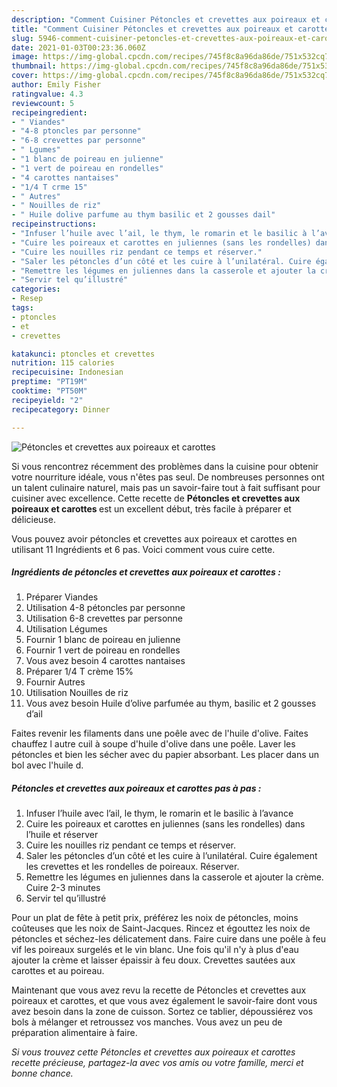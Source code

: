 ```yaml
---
description: "Comment Cuisiner Pétoncles et crevettes aux poireaux et carottes"
title: "Comment Cuisiner Pétoncles et crevettes aux poireaux et carottes"
slug: 5946-comment-cuisiner-petoncles-et-crevettes-aux-poireaux-et-carottes
date: 2021-01-03T00:23:36.060Z
image: https://img-global.cpcdn.com/recipes/745f8c8a96da86de/751x532cq70/petoncles-et-crevettes-aux-poireaux-et-carottes-photo-principale-de-la-recette.jpg
thumbnail: https://img-global.cpcdn.com/recipes/745f8c8a96da86de/751x532cq70/petoncles-et-crevettes-aux-poireaux-et-carottes-photo-principale-de-la-recette.jpg
cover: https://img-global.cpcdn.com/recipes/745f8c8a96da86de/751x532cq70/petoncles-et-crevettes-aux-poireaux-et-carottes-photo-principale-de-la-recette.jpg
author: Emily Fisher
ratingvalue: 4.3
reviewcount: 5
recipeingredient:
- " Viandes"
- "4-8 ptoncles par personne"
- "6-8 crevettes par personne"
- " Lgumes"
- "1 blanc de poireau en julienne"
- "1 vert de poireau en rondelles"
- "4 carottes nantaises"
- "1/4 T crme 15"
- " Autres"
- " Nouilles de riz"
- " Huile dolive parfume au thym basilic et 2 gousses dail"
recipeinstructions:
- "Infuser l’huile avec l’ail, le thym, le romarin et le basilic à l’avance"
- "Cuire les poireaux et carottes en juliennes (sans les rondelles) dans l’huile et réserver"
- "Cuire les nouilles riz pendant ce temps et réserver."
- "Saler les pétoncles d’un côté et les cuire à l’unilatéral. Cuire également les crevettes et les rondelles de poireaux. Réserver."
- "Remettre les légumes en juliennes dans la casserole et ajouter la crème. Cuire 2-3 minutes"
- "Servir tel qu’illustré"
categories:
- Resep
tags:
- ptoncles
- et
- crevettes

katakunci: ptoncles et crevettes 
nutrition: 115 calories
recipecuisine: Indonesian
preptime: "PT19M"
cooktime: "PT50M"
recipeyield: "2"
recipecategory: Dinner

---
```



![Pétoncles et crevettes aux poireaux et carottes](https://img-global.cpcdn.com/recipes/745f8c8a96da86de/751x532cq70/petoncles-et-crevettes-aux-poireaux-et-carottes-photo-principale-de-la-recette.jpg)

Si vous rencontrez récemment des problèmes dans la cuisine pour obtenir votre nourriture idéale, vous n'êtes pas seul. De nombreuses personnes ont un talent culinaire naturel, mais pas un savoir-faire tout à fait suffisant pour cuisiner avec excellence. Cette recette de <strong> Pétoncles et crevettes aux poireaux et carottes </strong> est un excellent début, très facile à préparer et délicieuse.

<!--inarticleads1-->

Vous pouvez avoir pétoncles et crevettes aux poireaux et carottes en utilisant 11 Ingrédients et 6 pas. Voici comment vous cuire cette.

##### Ingrédients de pétoncles et crevettes aux poireaux et carottes :

1. Préparer  Viandes
1. Utilisation 4-8 pétoncles par personne
1. Utilisation 6-8 crevettes par personne
1. Utilisation  Légumes
1. Fournir 1 blanc de poireau en julienne
1. Fournir 1 vert de poireau en rondelles
1. Vous avez besoin 4 carottes nantaises
1. Préparer 1/4 T crème 15%
1. Fournir  Autres
1. Utilisation  Nouilles de riz
1. Vous avez besoin  Huile d’olive parfumée au thym, basilic et 2 gousses d’ail


Faites revenir les filaments dans une poêle avec de l&#39;huile d&#39;olive. Faites chauffez l autre cuil à soupe d&#39;huile d&#39;olive dans une poêle. Laver les pétoncles et bien les sécher avec du papier absorbant. Les placer dans un bol avec l&#39;huile d. 

<!--inarticleads2-->

##### Pétoncles et crevettes aux poireaux et carottes pas à pas :

1. Infuser l’huile avec l’ail, le thym, le romarin et le basilic à l’avance
1. Cuire les poireaux et carottes en juliennes (sans les rondelles) dans l’huile et réserver
1. Cuire les nouilles riz pendant ce temps et réserver.
1. Saler les pétoncles d’un côté et les cuire à l’unilatéral. Cuire également les crevettes et les rondelles de poireaux. Réserver.
1. Remettre les légumes en juliennes dans la casserole et ajouter la crème. Cuire 2-3 minutes
1. Servir tel qu’illustré


Pour un plat de fête à petit prix, préférez les noix de pétoncles, moins coûteuses que les noix de Saint-Jacques. Rincez et égouttez les noix de pétoncles et séchez-les délicatement dans. Faire cuire dans une poêle à feu vif les poireaux surgelés et le vin blanc. Une fois qu&#39;il n&#39;y à plus d&#39;eau ajouter la crème et laisser épaissir à feu doux. Crevettes sautées aux carottes et au poireau. 

<!--inarticleads1-->

<p>
Maintenant que vous avez revu la recette de Pétoncles et crevettes aux poireaux et carottes, et que vous avez également le savoir-faire dont vous avez besoin dans la zone de cuisson. Sortez ce tablier, dépoussiérez vos bols à mélanger et retroussez vos manches. Vous avez un peu de préparation alimentaire à faire.
</p>

<p>
<i>Si vous trouvez cette Pétoncles et crevettes aux poireaux et carottes recette précieuse, partagez-la avec vos amis ou votre famille, merci et bonne chance.</i>
</p>
